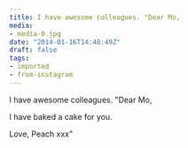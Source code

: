 ```yaml
---
title: I have awesome colleagues. "Dear Mo,
media:
- media-0.jpg
date: "2014-01-16T14:48:49Z"
draft: false
tags:
- imported
- from-instagram
---
```

I have awesome colleagues. "Dear Mo,



I have baked a cake for you.



Love, Peach xxx"
